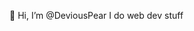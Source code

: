 👋 Hi, I’m @DeviousPear
I do web dev stuff
<!---
DeviousPear/DeviousPear is a ✨ special ✨ repository because its `README.md` (this file) appears on your GitHub profile.
You can click the Preview link to take a look at your changes.
--->
